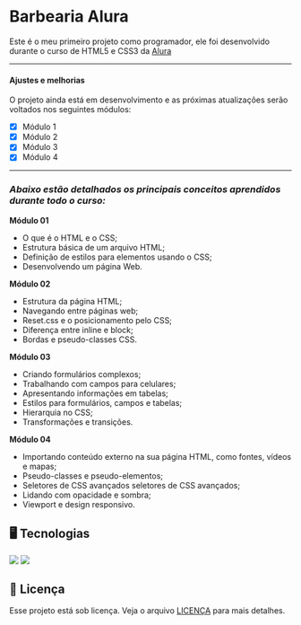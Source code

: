 # Barbearia Alura

Este é o meu primeiro projeto como programador, ele foi desenvolvido durante o curso de HTML5 e CSS3 da [Alura](https//:www.alura.com.br)

___

#### Ajustes e melhorias

O projeto ainda está em desenvolvimento e as próximas atualizações serão voltados nos seguintes módulos:

- [x] Módulo 1
- [x] Módulo 2
- [x] Módulo 3
- [x] Módulo 4

___

### *Abaixo estão detalhados os principais conceitos aprendidos durante todo o curso:*

**Módulo 01**
- O que é o HTML e o CSS;
- Estrutura básica de um arquivo HTML;
- Definição de estilos para elementos usando o CSS;
- Desenvolvendo um página Web.

**Módulo 02**
- Estrutura da página HTML;
- Navegando entre páginas web;
- Reset.css e o posicionamento pelo CSS;
- Diferença entre inline e block;
- Bordas e pseudo-classes CSS.

**Módulo 03**
- Criando formulários complexos;
- Trabalhando com campos para celulares;
- Apresentando informações em tabelas;
- Estilos para formulários, campos e tabelas;
- Hierarquia no CSS;
- Transformações e transições.

**Módulo 04**
- Importando conteúdo externo na sua página HTML, como fontes, vídeos e mapas;
- Pseudo-classes e pseudo-elementos;
- Seletores de CSS avançados seletores de CSS avançados;
- Lidando com opacidade e sombra;
- Viewport e design responsivo.

## 🖥️ Tecnologias

<img src="https://img.shields.io/badge/HTML5-E34F26?style=for-the-badge&logo=html5&logoColor=white"/> <img src="https://img.shields.io/badge/CSS3-1572B6?style=for-the-badge&logo=css3&logoColor=white"/> 

## 📝 Licença

Esse projeto está sob licença. Veja o arquivo [LICENÇA](LICENSE) para mais detalhes.